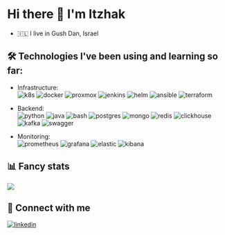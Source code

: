 # Hi there 👋  I'm Itzhak

- 🇮🇱  I live in Gush Dan, Israel

## 🛠 Technologies I've been using and learning so far:  

- Infrastructure:  
![k8s](https://img.shields.io/badge/kubernetes%20-%23326ce5.svg?&style=for-the-badge&logo=kubernetes&logoColor=white)
![docker](https://img.shields.io/badge/docker-%232496ED.svg?&style=for-the-badge&logo=docker&logoColor=white)
![proxmox](https://img.shields.io/badge/proxmox-%23E57000.svg?&style=for-the-badge&logo=proxmox&logoColor=white)
![jenkins](https://img.shields.io/badge/jenkins-%23D24939.svg?&style=for-the-badge&logo=jenkins&logoColor=white)
![helm](https://img.shields.io/badge/helm-%230F1689.svg?&style=for-the-badge&logo=helm&logoColor=white)
![ansible](https://img.shields.io/badge/ansible-%23EE0000.svg?&style=for-the-badge&logo=ansible&logoColor=white)
![terraform](https://img.shields.io/badge/terraform-%23623CE4.svg?&style=for-the-badge&logo=terraform&logoColor=white)


- Backend:  
![python](https://img.shields.io/badge/python%20-%2314354C.svg?&style=for-the-badge&logo=python&logoColor=white)
![java](https://img.shields.io/badge/java-%23007396.svg?&style=for-the-badge&logo=java&logoColor=white)
![bash](https://img.shields.io/badge/gnu%20bash-%234EAA25.svg?&style=for-the-badge&logo=gnu%20bash&logoColor=white)
![postgres](https://img.shields.io/badge/postgres-%23316192.svg?&style=for-the-badge&logo=postgresql&logoColor=white)
![mongo](https://img.shields.io/badge/MongoDB-%234ea94b.svg?&style=for-the-badge&logo=mongodb&logoColor=white)
![redis](https://img.shields.io/badge/redis%20-%23CC0000.svg?&style=for-the-badge&logo=redis&logoColor=white) 
![clickhouse](https://img.shields.io/badge/clickhouse%20-%23007ACC.svg?&style=for-the-badge&color=yellow&text-color=green)
![kafka](https://img.shields.io/badge/kafka%20-%23000000.svg?&style=for-the-badge&logo=apache%20kafka&logoColor=white)
![swagger](https://img.shields.io/badge/swagger-%2385EA2D.svg?&style=for-the-badge&logo=swagger&logoColor=black)


- Monitoring:  
![prometheus](https://img.shields.io/badge/prometheus-%23E6522C.svg?&style=for-the-badge&logo=prometheus&logoColor=white)
![grafana](https://img.shields.io/badge/grafana-%23F46800.svg?&style=for-the-badge&logo=grafana&logoColor=white)
![elastic](https://img.shields.io/badge/elastic-%23005571.svg?&style=for-the-badge&logo=elastic&logoColor=white)
![kibana](https://img.shields.io/badge/kibana-%23005571.svg?&style=for-the-badge&logo=kibana&logoColor=white)


## 📊 Fancy stats
[![](https://github-readme-stats.vercel.app/api?username=itzhakaltman)](https://github.com/itzhakaltman)


## 🤝 Connect with me  
[![linkedin](https://img.shields.io/badge/linkedin%20-%230077B5.svg?&style=for-the-badge&logo=linkedin&logoColor=white)](https://www.linkedin.com/in/itzhakaltman/) 



<!---
itzhakaltman/itzhakaltman is a ✨ special ✨ repository because its `README.md` (this file) appears on your GitHub profile.
You can click the Preview link to take a look at your changes.
--->
